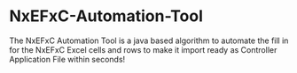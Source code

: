 # NxEFxC-Automation-Tool
The NxEFxC Automation Tool is a java based algorithm to automate the fill in for the NxEFxC Excel cells and rows to make it import ready as Controller Application File within seconds!
